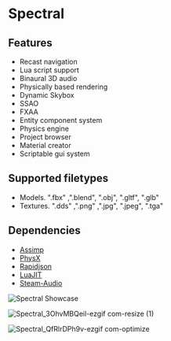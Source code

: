 # Spectral
## Features
* Recast navigation
* Lua script support
* Binaural 3D audio
* Physically based rendering
* Dynamic Skybox
* SSAO
* FXAA
* Entity component system
* Physics engine
* Project browser
* Material creator
* Scriptable gui system

## Supported filetypes
* Models. ".fbx" ,".blend", ".obj", ".gltf", ".glb"
* Textures. ".dds" ,".png" ,".jpg", ".jpeg", ".tga"

## Dependencies
* [Assimp](https://github.com/assimp/assimp)
* [PhysX](https://github.com/NVIDIA-Omniverse/PhysX)
* [Rapidjson](https://github.com/Tencent/rapidjson/)
* [LuaJIT](https://github.com/LuaJIT/LuaJIT)
* [Steam-Audio](https://valvesoftware.github.io/steam-audio/downloads.html)

![Spectral Showcase](https://github.com/user-attachments/assets/cb6338bd-417c-4063-ae65-905d2bbc4648)
  
 ![Spectral_3OhvMBQeil-ezgif com-resize (1)](https://github.com/user-attachments/assets/9bebceb8-05be-4451-85d4-91a39e31bee9)
 
 ![Spectral_QfRlrDPh9v-ezgif com-optimize](https://github.com/user-attachments/assets/11a5efae-7e86-4087-9bf5-91eb3550ca0e)

